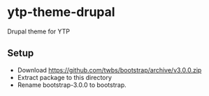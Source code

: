 ytp-theme-drupal
================

Drupal theme for YTP

Setup
-----

- Download https://github.com/twbs/bootstrap/archive/v3.0.0.zip
- Extract package to this directory
- Rename bootstrap-3.0.0 to bootstrap.

